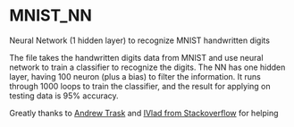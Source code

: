 # MNIST_NN
Neural Network (1 hidden layer) to recognize MNIST handwritten digits

The file takes the handwritten digits data from MNIST and use neural network to train a classifier to recognize the digits.
The NN has one hidden layer, having 100 neuron (plus a bias) to filter the information. It runs through 1000 loops to train the classifier, and the result for applying on testing data is 95% accuracy.

Greatly thanks to [Andrew Trask](http://iamtrask.github.io/2015/07/12/basic-python-network/) and [IVlad from Stackoverflow](http://stackoverflow.com/users/270287/ivlad) for helping 
